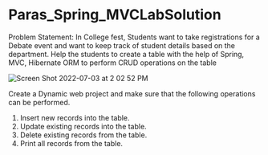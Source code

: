 # Paras_Spring_MVCLabSolution

Problem Statement:
In College fest, Students want to take registrations for a Debate event and want to keep track of student details based on the department. Help the students to create a table with the help of Spring, MVC, Hibernate ORM to perform CRUD operations on the table

![Screen Shot 2022-07-03 at 2 02 52 PM](https://user-images.githubusercontent.com/52917089/177031881-f753b7e7-e367-4fc3-81a6-9386d9227a24.png)




Create a Dynamic web project and make sure that the following operations can be performed.
1. Insert new records into the table.
2. Update existing records into the table.
3. Delete existing records from the table.
4. Print all records from the table.
